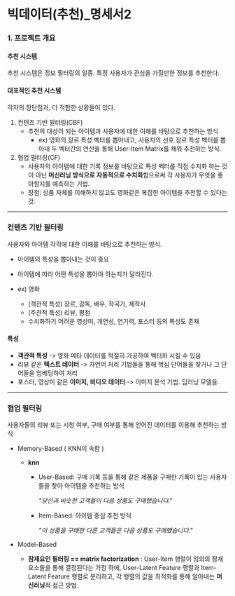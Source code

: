 # 빅데이터(추천)_명세서2

### 1. 프로젝트 개요

#### 추천 시스템

추천 시스템은 정보 필터링의 일종. 특정 사용자가 관심을 가질만한 정보를 추천한다.

#### 대표적인 추천 시스템

각자의 장단점과, 더 적합한 상황들이 있다.

1. 컨텐츠 기반 필터링(CBF)
   - 추천의 대상이 되는 아이템과 사용자에 대한 이해를 바탕으로 추천하는 방식
     - ex) 영화의 장르 특성 벡터를 뽑아내고, 사용자의 선호 장르 특성 벡터를 뽑아내 두 벡터간의 연산을 통해 User-Item Matrix를 채워 추천하는 방식.
2. 협업 필터링(CF)
   - 사용자의 아이템에 대한 기록 정보를 바탕으로 특성 벡터를 직접 수치화 하는 것이 아닌 **머신러닝 방식으로 자동적으로 수치화**함으로써 각 사용자가 무엇을 좋아할지를 예측하는 기법.
   - 장점: 상품 자체를 이해하지 않고도 영화같은 복잡한 아이템을 추천할 수 있다는 것.



------

### 컨텐츠 기반 필터링

사용자와 아이템 각각에 대한 이해를 바탕으로 추천하는 방식.

- 아이템의 특성을 뽑아내는 것이 중요
- 아이템에 따라 어떤 특성을 뽑아야 하는지가 달라진다.



- ex) 영화
  - (객관적 특성) 장르, 감독, 배우, 작곡가, 제작사
  - (주관적 특성) 리뷰, 평점
  - 수치화하기 어려운 영상미, 개연성, 연기력, 포스터 등의 특성도 존재


#### 특성

- **객관적 특성** -> 영화 메타 데이터를 적절히 가공하여 벡터화 시킬 수 있음
- 리뷰 같은 **텍스트 데이터** -> 자연어 처리 기법들을 통해 핵심 단어들을 찾거나 그 단어들을 임베딩하여 처리
- 포스터, 영상미 같은 **이미지, 비디오 데이터** -> 이미지 분석 기법. 딥러닝 모델들.



------

### 협업 필터링

사용자들의 리뷰 또는 시청 여부, 구매 여부를 통해 얻어진 데이터를 이용해 추천하는 방식

- Memory-Based ( KNN이 속함 )

  - **knn**

    - User-Based: 구매 기록 등을 통해 같은 제품을 구매한 기록이 있는 사용자들을 찾아 아이템을 추천하는 방식

      *"당신과 비슷한 고객들이 다음 상품도 구매했습니다."*

    - Item-Based: 아이템 중심 추천 방식

      *"이 상품을 구매한 다른 고객들은 다음 상품도 구매했습니다."*

- Model-Based
  - **잠재요인 필터링 == matrix factorization**
    : User-Item 행렬이 임의의 잠재 요소들을 통해 결정된다는 가정 하에, User-Latent Feature 행렬과 Item-Latent Feature 행렬로 분리하고, 각 행렬의 값을 최적화를 통해 알아내는 **머신러닝**적 접근 방법.

